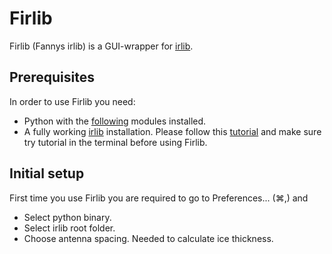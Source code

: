 # Firlib
Firlib (Fannys irlib) is a GUI-wrapper for [irlib](https://github.com/njwilson23/irlib/).


## Prerequisites
In order to use Firlib you need:
  - Python with the [following](https://github.com/njwilson23/irlib/blob/master/README.md#dependencies) modules installed. 
  - A fully working [irlib](https://github.com/njwilson23/irlib/) installation. Please follow this [tutorial](https://github.com/njwilson23/irlib/blob/master/doc/doc_tutorial.rst) and make sure try tutorial in the terminal before using Firlib.

## Initial setup
First time you use Firlib you are required to go to Preferences... (⌘,) and
  - Select python binary.
  - Select irlib root folder.
  - Choose antenna spacing. Needed to calculate ice thickness.
